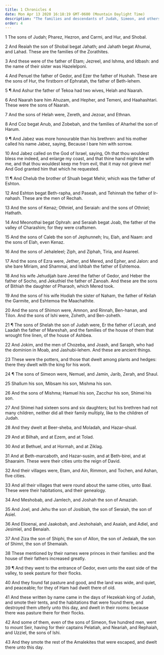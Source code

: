 ```yaml
---
title: 1 Chronicles 4
date: Mon Apr 13 2020 16:18:19 GMT-0600 (Mountain Daylight Time)
description: "The families and descendants of Judah, Simeon, and others are chronicled—Various princes in their families are named."
order: 4
---
```


1 The sons of Judah; Pharez, Hezron, and Carmi, and Hur, and Shobal.

2 And Reaiah the son of Shobal begat Jahath; and Jahath begat Ahumai, and Lahad. These are the families of the Zorathites.

3 And these were of the father of Etam; Jezreel, and Ishma, and Idbash: and the name of their sister was Hazelelponi.

4 And Penuel the father of Gedor, and Ezer the father of Hushah. These are the sons of Hur, the firstborn of Ephratah, the father of Beth-lehem.

5 ¶ And Ashur the father of Tekoa had two wives, Helah and Naarah.

6 And Naarah bare him Ahuzam, and Hepher, and Temeni, and Haahashtari. These were the sons of Naarah.

7 And the sons of Helah were, Zereth, and Jezoar, and Ethnan.

8 And Coz begat Anub, and Zobebah, and the families of Aharhel the son of Harum.

9 ¶ And Jabez was more honourable than his brethren: and his mother called his name Jabez, saying, Because I bare him with sorrow.

10 And Jabez called on the God of Israel, saying, Oh that thou wouldest bless me indeed, and enlarge my coast, and that thine hand might be with me, and that thou wouldest keep me from evil, that it may not grieve me! And God granted him that which he requested.

11 ¶ And Chelub the brother of Shuah begat Mehir, which was the father of Eshton.

12 And Eshton begat Beth-rapha, and Paseah, and Tehinnah the father of Ir-nahash. These are the men of Rechah.

13 And the sons of Kenaz; Othniel, and Seraiah: and the sons of Othniel; Hathath.

14 And Meonothai begat Ophrah: and Seraiah begat Joab, the father of the valley of Charashim; for they were craftsmen.

15 And the sons of Caleb the son of Jephunneh; Iru, Elah, and Naam: and the sons of Elah, even Kenaz.

16 And the sons of Jehaleleel; Ziph, and Ziphah, Tiria, and Asareel.

17 And the sons of Ezra were, Jether, and Mered, and Epher, and Jalon: and she bare Miriam, and Shammai, and Ishbah the father of Eshtemoa.

18 And his wife Jehudijah bare Jered the father of Gedor, and Heber the father of Socho, and Jekuthiel the father of Zanoah. And these are the sons of Bithiah the daughter of Pharaoh, which Mered took.

19 And the sons of his wife Hodiah the sister of Naham, the father of Keilah the Garmite, and Eshtemoa the Maachathite.

20 And the sons of Shimon were, Amnon, and Rinnah, Ben-hanan, and Tilon. And the sons of Ishi were, Zoheth, and Ben-zoheth.

21 ¶ The sons of Shelah the son of Judah were, Er the father of Lecah, and Laadah the father of Mareshah, and the families of the house of them that wrought fine linen, of the house of Ashbea.

22 And Jokim, and the men of Chozeba, and Joash, and Saraph, who had the dominion in Moab, and Jashubi-lehem. And these are ancient things.

23 These were the potters, and those that dwelt among plants and hedges: there they dwelt with the king for his work.

24 ¶ The sons of Simeon were, Nemuel, and Jamin, Jarib, Zerah, and Shaul.

25 Shallum his son, Mibsam his son, Mishma his son.

26 And the sons of Mishma; Hamuel his son, Zacchur his son, Shimei his son.

27 And Shimei had sixteen sons and six daughters; but his brethren had not many children, neither did all their family multiply, like to the children of Judah.

28 And they dwelt at Beer-sheba, and Moladah, and Hazar-shual.

29 And at Bilhah, and at Ezem, and at Tolad.

30 And at Bethuel, and at Hormah, and at Ziklag.

31 And at Beth-marcaboth, and Hazar-susim, and at Beth-birei, and at Shaaraim. These were their cities unto the reign of David.

32 And their villages were, Etam, and Ain, Rimmon, and Tochen, and Ashan, five cities.

33 And all their villages that were round about the same cities, unto Baal. These were their habitations, and their genealogy.

34 And Meshobab, and Jamlech, and Joshah the son of Amaziah.

35 And Joel, and Jehu the son of Josibiah, the son of Seraiah, the son of Asiel.

36 And Elioenai, and Jaakobah, and Jeshohaiah, and Asaiah, and Adiel, and Jesimiel, and Benaiah.

37 And Ziza the son of Shiphi, the son of Allon, the son of Jedaiah, the son of Shimri, the son of Shemaiah.

38 These mentioned by their names were princes in their families: and the house of their fathers increased greatly.

39 ¶ And they went to the entrance of Gedor, even unto the east side of the valley, to seek pasture for their flocks.

40 And they found fat pasture and good, and the land was wide, and quiet, and peaceable; for they of Ham had dwelt there of old.

41 And these written by name came in the days of Hezekiah king of Judah, and smote their tents, and the habitations that were found there, and destroyed them utterly unto this day, and dwelt in their rooms: because there was pasture there for their flocks.

42 And some of them, even of the sons of Simeon, five hundred men, went to mount Seir, having for their captains Pelatiah, and Neariah, and Rephaiah, and Uzziel, the sons of Ishi.

43 And they smote the rest of the Amalekites that were escaped, and dwelt there unto this day.

